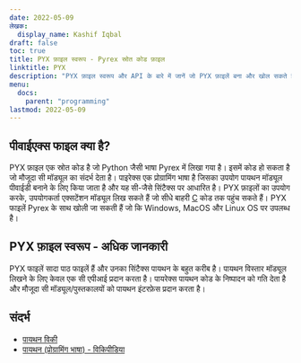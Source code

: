 ```yaml
---
date: 2022-05-09
लेखक:
  display_name: Kashif Iqbal
draft: false
toc: true
title: PYX फ़ाइल स्वरूप - Pyrex स्रोत कोड फ़ाइल
linktitle: PYX
description: "PYX फ़ाइल स्वरूप और API के बारे में जानें जो PYX फ़ाइलें बना और खोल सकते हैं।"
menu:
  docs:
    parent: "programming"
lastmod: 2022-05-09
---
```


## पीवाईएक्स फाइल क्या है?

PYX फ़ाइल एक स्रोत कोड है जो Python जैसी भाषा Pyrex में लिखा गया है। इसमें कोड हो सकता है जो मौजूदा सी मॉड्यूल का संदर्भ देता है। पाइरेक्स एक प्रोग्रामिंग भाषा है जिसका उपयोग पायथन मॉड्यूल पीवाईडी बनाने के लिए किया जाता है और यह सी-जैसे सिंटैक्स पर आधारित है। PYX फ़ाइलों का उपयोग करके, उपयोगकर्ता एक्सटेंशन मॉड्यूल लिख सकते हैं जो सीधे बाहरी [C](/hi/programming/c/) कोड तक पहुंच सकते हैं।
PYX फाइलें Pyrex के साथ खोली जा सकती हैं जो कि Windows, MacOS और Linux OS पर उपलब्ध है।

## PYX फ़ाइल स्वरूप - अधिक जानकारी

PYX फाइलें सादा पाठ फाइलें हैं और उनका सिंटैक्स पायथन के बहुत करीब है। पायथन विस्तार मॉड्यूल लिखने के लिए केवल एक सी एपीआई प्रदान करता है। पायरेक्स पायथन कोड के निष्पादन को गति देता है और मौजूदा सी मॉड्यूल/पुस्तकालयों को पायथन इंटरफ़ेस प्रदान करता है।

## संदर्भ

* [पायथन विकी](https://wiki.python.org/moin/Pyrex)
* [पायथन (प्रोग्रामिंग भाषा) - विकिपीडिया](https://en.wikipedia.org/wiki/Python_(programming_language))

